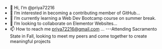 - 👋 Hi, I’m @priya72216
- 👀 I’m interested in becoming a contributing member of GitHub...
- 🌱 I’m currently learning a Web Dev Bootcamp course on summer break.
- 💞️ I’m looking to collaborate on Elementor Websites...
- 📫 How to reach me priya72216@gmail.com ...
---Attending Sacramento State in Fall, looking to meet my peers and come together to create meaningful projects 
<!---
priya72216/priya72216 is a ✨ special ✨ repository because its `README.md` (this file) appears on your GitHub profile.
You can click the Preview link to take a look at your changes.
--->
